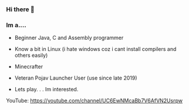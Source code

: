 ### Hi there 👋
 
### Im a....

 - Beginner Java, C and Assembly programmer

 - Know a bit in Linux (i hate windows coz i cant install compilers and others easily)
 
 - Minecrafter

- Veteran Pojav Launcher User (use since late 2019)

- Lets play. . . Im interested.

YouTube: https://youtube.com/channel/UC6EwNMcaBb7V6AfVN2Usrpw
